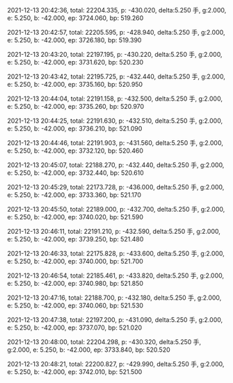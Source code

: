 2021-12-13 20:42:36, total: 22204.335, p: -430.020, delta:5.250 手, g:2.000, e: 5.250, b: -42.000, ep: 3724.060, bp: 519.260

2021-12-13 20:42:57, total: 22205.595, p: -428.940, delta:5.250 手, g:2.000, e: 5.250, b: -42.000, ep: 3726.180, bp: 519.390

2021-12-13 20:43:20, total: 22197.195, p: -430.220, delta:5.250 手, g:2.000, e: 5.250, b: -42.000, ep: 3731.620, bp: 520.230

2021-12-13 20:43:42, total: 22195.725, p: -432.440, delta:5.250 手, g:2.000, e: 5.250, b: -42.000, ep: 3735.160, bp: 520.950

2021-12-13 20:44:04, total: 22191.158, p: -432.500, delta:5.250 手, g:2.000, e: 5.250, b: -42.000, ep: 3735.260, bp: 520.970

2021-12-13 20:44:25, total: 22191.630, p: -432.510, delta:5.250 手, g:2.000, e: 5.250, b: -42.000, ep: 3736.210, bp: 521.090

2021-12-13 20:44:46, total: 22191.903, p: -431.560, delta:5.250 手, g:2.000, e: 5.250, b: -42.000, ep: 3732.120, bp: 520.460

2021-12-13 20:45:07, total: 22188.270, p: -432.440, delta:5.250 手, g:2.000, e: 5.250, b: -42.000, ep: 3732.440, bp: 520.610

2021-12-13 20:45:29, total: 22173.728, p: -436.000, delta:5.250 手, g:2.000, e: 5.250, b: -42.000, ep: 3733.360, bp: 521.170

2021-12-13 20:45:50, total: 22189.000, p: -432.700, delta:5.250 手, g:2.000, e: 5.250, b: -42.000, ep: 3740.020, bp: 521.590

2021-12-13 20:46:11, total: 22191.210, p: -432.590, delta:5.250 手, g:2.000, e: 5.250, b: -42.000, ep: 3739.250, bp: 521.480

2021-12-13 20:46:33, total: 22175.828, p: -433.600, delta:5.250 手, g:2.000, e: 5.250, b: -42.000, ep: 3740.000, bp: 521.700

2021-12-13 20:46:54, total: 22185.461, p: -433.820, delta:5.250 手, g:2.000, e: 5.250, b: -42.000, ep: 3740.980, bp: 521.850

2021-12-13 20:47:16, total: 22188.700, p: -432.180, delta:5.250 手, g:2.000, e: 5.250, b: -42.000, ep: 3740.060, bp: 521.530

2021-12-13 20:47:38, total: 22197.200, p: -431.090, delta:5.250 手, g:2.000, e: 5.250, b: -42.000, ep: 3737.070, bp: 521.020

2021-12-13 20:48:00, total: 22204.298, p: -430.320, delta:5.250 手, g:2.000, e: 5.250, b: -42.000, ep: 3733.840, bp: 520.520

2021-12-13 20:48:21, total: 22200.827, p: -429.990, delta:5.250 手, g:2.000, e: 5.250, b: -42.000, ep: 3742.010, bp: 521.500